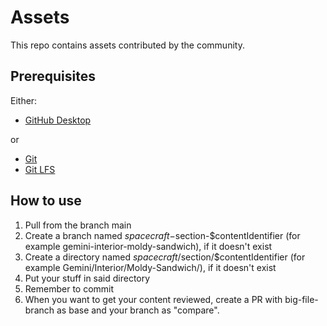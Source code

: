 # Assets

This repo contains assets contributed by the community.

## Prerequisites

Either:

- [GitHub Desktop](https://desktop.github.com/)

or

- [Git](https://git-scm.com/)
- [Git LFS](https://git-lfs.github.com/)

## How to use

1. Pull from the branch main
2. Create a branch named $spacecraft-$section-$contentIdentifier (for example gemini-interior-moldy-sandwich), if it doesn't exist
3. Create a directory named $spacecraft/$section/$contentIdentifier (for example Gemini/Interior/Moldy-Sandwich/), if it doesn't exist
4. Put your stuff in said directory
5. Remember to commit
6. When you want to get your content reviewed, create a PR with big-file-branch as base and your branch as "compare".

